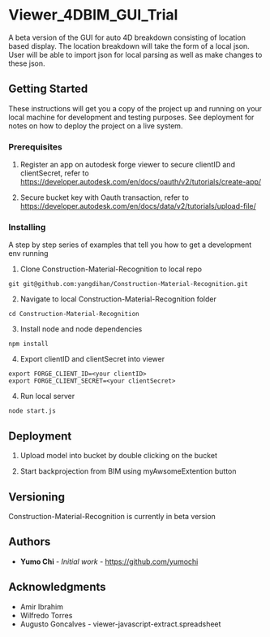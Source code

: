 # Viewer_4DBIM_GUI_Trial
A beta version of the GUI for auto 4D breakdown consisting of location based display. The location breakdown will take the form of a local json. User will be able to import json for local parsing as well as make changes to these json.

## Getting Started

These instructions will get you a copy of the project up and running on your local machine for development and testing purposes. See deployment for notes on how to deploy the project on a live system.

### Prerequisites

1) Register an app on autodesk forge viewer to secure clientID and clientSecret, refer to https://developer.autodesk.com/en/docs/oauth/v2/tutorials/create-app/

2) Secure bucket key with Oauth transaction, refer to <br />
https://developer.autodesk.com/en/docs/data/v2/tutorials/upload-file/

### Installing

A step by step series of examples that tell you how to get a development env running

1) Clone Construction-Material-Recognition to local repo 
```
git git@github.com:yangdihan/Construction-Material-Recognition.git
```

2) Navigate to local Construction-Material-Recognition folder
```
cd Construction-Material-Recognition
```

3) Install node and node dependencies
```
npm install
```
4) Export clientID and clientSecret into viewer
```
export FORGE_CLIENT_ID=<your clientID>
export FORGE_CLIENT_SECRET=<your clientSecret>
```

4) Run local server 
```
node start.js
```

## Deployment

1) Upload model into bucket by double clicking on the bucket

2) Start backprojection from BIM using myAwsomeExtention button 


## Versioning

Construction-Material-Recognition is currently in beta version


## Authors

* **Yumo Chi** - *Initial work* - https://github.com/yumochi

## Acknowledgments

* Amir Ibrahim
* Wilfredo Torres
* Augusto Goncalves - viewer-javascript-extract.spreadsheet
